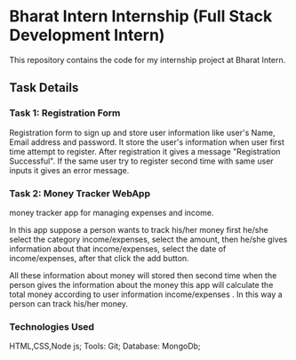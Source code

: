 # Bharat Intern Internship (Full Stack Development Intern)

This repository contains the code for my internship project at Bharat Intern.

## Task Details
### Task 1: Registration Form

Registration form to sign up and store user information like user's Name, Email address and password. 
It store the user's information when user first time attempt to register. After registration it gives a message "Registration Successful".
If the same user try to register second time with same user inputs it gives an error message. 

### Task 2: Money Tracker WebApp

money tracker app for managing expenses and income. 

In this app suppose a person wants to track his/her money first he/she select the category income/expenses, select the amount, then he/she gives information about that income/expenses, select the date of income/expenses, after that click the add button. 

All these information about money will stored then second time when the person gives the information about the money this app will calculate the total money according to user information income/expenses . In this way a person can track his/her money.

### Technologies Used
HTML,CSS,Node js;
Tools: Git;
Database: MongoDb;
